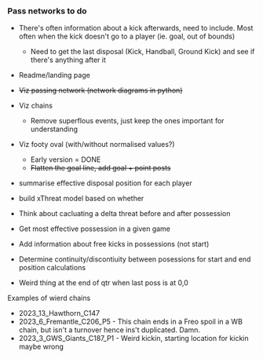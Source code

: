 ### Pass networks to do

 - There's often information about a kick afterwards, need to include. Most often when the kick doesn't go to a player (ie. goal, out of bounds)
      - Need to get the last disposal (Kick, Handball, Ground Kick) and see if there's anything after it

 - Readme/landing page
 - ~~Viz passing network (network diagrams in python)~~
 - Viz chains
    - Remove superflous events, just keep the ones important for understanding
 - Viz footy oval (with/without normalised values?)
   - Early version = DONE
   - ~~Flatten the goal line, add goal + point posts~~
 - summarise effective disposal position for each player
 - build xThreat model based on whether 
 - Think about cacluating a delta threat before and after possession
 - Get most effective possession in a given game
 - Add information about free kicks in possessions (not start)
 - Determine continuity/discontiuity between posessions for start and end position calculations
 - Weird thing at the end of qtr when last poss is at 0,0



Examples of wierd chains
 - 2023_13_Hawthorn_C147
 - 2023_6_Fremantle_C206_P5 - This chain ends in a Freo spoil in a WB chain, but isn't a turnover hence ins't duplicated. Damn.
 - 2023_3_GWS_Giants_C187_P1 - Weird kickin, starting location for kickin maybe wrong